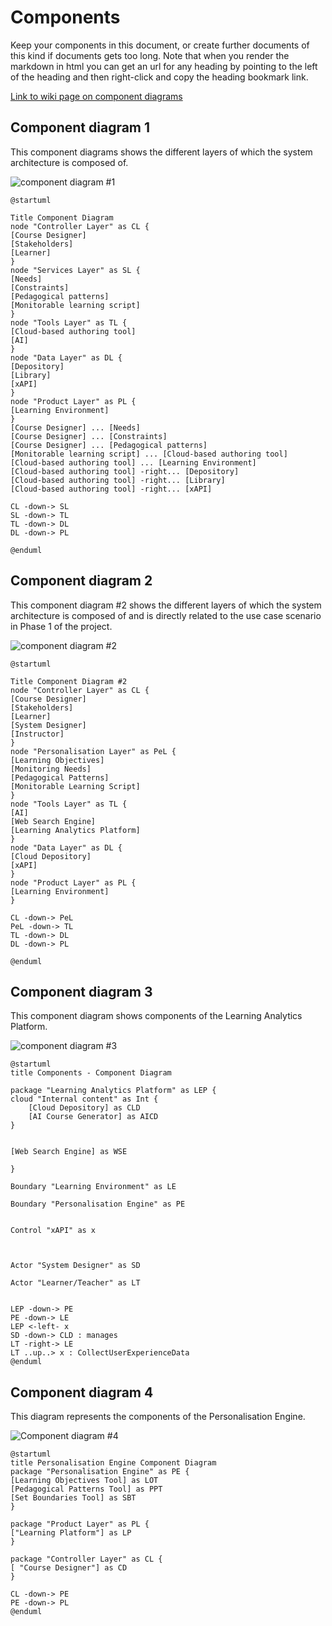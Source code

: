 # Components

Keep your components in this document, or create further documents of this kind if documents gets too long. Note that when you render the markdown in html you can get an url for any heading by pointing to the left of the heading and then right-click and copy the heading bookmark link. 

[Link to wiki page on component diagrams](https://github.sydney.edu.au/crli/EDPC5022-2019/wiki/Component-Diagrams) 

## Component diagram 1
This component diagrams shows the different layers of which the system architecture is composed of. 

![component diagram #1](https://www.plantuml.com/plantuml/img/JP71JiCm44Jl_WgBUty1jOev81aKARbL7BRnAhLmTgFrfb0X_XqxW9ARn_QR6Q-FMK5qcP8nVTI4jk5fPa9IwoAC0fCX3cWV6YOLJWd5UhYZF5Z8jl7sovmRNYIZTPZZI2XlvjmflEELKq39HNe4MG--_ymwb5iSCE-ikjNg5J5KegHb5OYaLRKOOEGn3f3i3AeeLBTVcAAomANKJZKYqcZp877MBQfdJlkS_hTouYKSBf0nM5Zqob9PBNUBx-bvmnqex6YtqWvdpZNwNXyNBmBhwlFKxiXME2o3xk1sXVr_qoUwHM6QogmhPSem3u4_wF1OXc6wJVNUz9jothXDjTwO8r8eF_W3)

```
@startuml

Title Component Diagram
node "Controller Layer" as CL {
[Course Designer]
[Stakeholders]
[Learner]
}
node "Services Layer" as SL {
[Needs]
[Constraints]
[Pedagogical patterns]
[Monitorable learning script]
}
node "Tools Layer" as TL {
[Cloud-based authoring tool]
[AI]
}
node "Data Layer" as DL {
[Depository]
[Library]
[xAPI]
}
node "Product Layer" as PL {
[Learning Environment]
}
[Course Designer] ... [Needs]
[Course Designer] ... [Constraints]
[Course Designer] ... [Pedagogical patterns]
[Monitorable learning script] ... [Cloud-based authoring tool]
[Cloud-based authoring tool] ... [Learning Environment]
[Cloud-based authoring tool] -right... [Depository]
[Cloud-based authoring tool] -right... [Library]
[Cloud-based authoring tool] -right... [xAPI]

CL -down-> SL
SL -down-> TL
TL -down-> DL
DL -down-> PL

@enduml
```

## Component diagram 2

This component diagram #2 shows the different layers of which the system architecture is composed of and is directly related to the use case scenario in Phase 1 of the project. 

![component diagram #2](https://www.plantuml.com/plantuml/img/LL9DJyCm3BtdLqJZl0i_06rgTvXKeD8gSPXsy1hJPQJsvBY32l7VISTWuVWSlu-yP14LH8S-6DDu3MWBxazCI6fB3vr0R-_k3R53EokOL3W455l1Y3Ap46rHsK-pBNYGYBR4w3j2sPdjHk4D3nmSIaomGf3hmHWL-tnrJL5bQ9KJ-BfwrOd61C57KC-K6TPuSRm8Ukhiy_w8hVepJZQFJ3xfJFCdH3UDQdJGSUTR2BO6LHJADc6VxlodjMd5d_IMec4ECVDkBjRBTUA_uDvk4gyzs1Lrdd2NPLgcvAFwDgKDeAyi_Ksp18LCilpfB_3WKYSdZbEgCObzBEjrreUmInNbFVolOKLdBqnzUhc9PTAxp1s_q_nXQinChVtYfZBD3PMLARFTofW5aai_uXi0)

```
@startuml

Title Component Diagram #2
node "Controller Layer" as CL {
[Course Designer]
[Stakeholders]
[Learner]
[System Designer]
[Instructor]
}
node "Personalisation Layer" as PeL {
[Learning Objectives]
[Monitoring Needs]
[Pedagogical Patterns]
[Monitorable Learning Script]
}
node "Tools Layer" as TL {
[AI]
[Web Search Engine]
[Learning Analytics Platform]
}
node "Data Layer" as DL {
[Cloud Depository]
[xAPI]
}
node "Product Layer" as PL {
[Learning Environment]
}

CL -down-> PeL
PeL -down-> TL
TL -down-> DL
DL -down-> PL

@enduml
```



## Component diagram 3

This component diagram shows components of the Learning Analytics Platform.

![component diagram #3](http://www.plantuml.com/plantuml/png/JP31Qjmm443lynM3xzxUImbnRLCMV30u9OVGmrGxyOhA8pCQjrv2_xso29lgDdhFrcCUav7QjWGmRu6nZSiQXSKIrXy3TfvcfGLW9VUBPiPgO5BnCcCZ56xcNS8naBr6NIgaX4C_uXk22t6xO7KMOyqYkYZ6OaN9b_W6cCzBMxIErvYyHRtzE7WxT51eSyufcoR6Rooib8qYDEUsWxy0yFBCFt5YKdV5NcOlNFZprCF1lyPDBgItZ-fi_VOQPIaj9VT_RMHDCUVwHEQZlF-pY6CMeOrY6WDMUpEUo_KE-JGkbs4rtPBnWXqdFmjhuLDtnwM1zTCJaxk-u-4908wLrPVuH-g7uvcnlqz3N-2NEl2hrRWZmjJTQTuJViQ5X6PEC3nXhNw-Mldk64-dRJsT7d3FLXj3O6VV4sk_hwoUnN57Hl38SjcMy0y0)

```
@startuml
title Components - Component Diagram

package "Learning Analytics Platform" as LEP { 
cloud "Internal content" as Int {
    [Cloud Depository] as CLD
    [AI Course Generator] as AICD
}


[Web Search Engine] as WSE

}

Boundary "Learning Environment" as LE

Boundary "Personalisation Engine" as PE


Control "xAPI" as x



Actor "System Designer" as SD

Actor "Learner/Teacher" as LT


LEP -down-> PE
PE -down-> LE
LEP <-left- x  
SD -down-> CLD : manages
LT -right-> LE
LT ..up..> x : CollectUserExperienceData
@enduml
```


## Component diagram 4

This diagram represents the components of the Personalisation Engine.

![Component diagram #4](https://www.plantuml.com/plantuml/img/RP11QyCm38Nl_XKYz_w5KPhqPgYXkPKTj4GptXofoCh66Fllirie6UmezDxJzxGlXchhafqbomI1j0XZJWKj2SEHOsA2NfQhCB71a30gBkwAqpj6Wkv_HmTO81pXsrqyeNBY2AUNDveiVL21KIG_Dua_ZUuIQCOeCKsO8Q0PAMya8LJ9cGmEilACchR-ys5qFsv3epAlau77Bz8xX6yGtOCYPBHNqQMxtm_mnzyBcqhEf9k8_XRHbgiMWe5AYbntjuH-Q05LiflbatTFjRMhnH-JTtlYkNtO_G80)

```
@startuml
title Personalisation Engine Component Diagram
package "Personalisation Engine" as PE {
[Learning Objectives Tool] as LOT
[Pedagogical Patterns Tool] as PPT
[Set Boundaries Tool] as SBT
}

package "Product Layer" as PL {
["Learning Platform"] as LP 
}

package "Controller Layer" as CL {
[ "Course Designer"] as CD
}

CL -down-> PE
PE -down-> PL
@enduml



```
